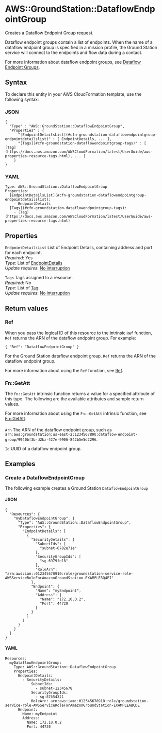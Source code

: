 # AWS::GroundStation::DataflowEndpointGroup<a name="aws-resource-groundstation-dataflowendpointgroup"></a>

Creates a Dataflow Endpoint Group request\.

 Dataflow endpoint groups contain a list of endpoints\. When the name of a dataflow endpoint group is specified in a mission profile, the Ground Station service will connect to the endpoints and flow data during a contact\. 

 For more information about dataflow endpoint groups, see [Dataflow Endpoint Groups](https://docs.aws.amazon.com/ground-station/latest/ug/dataflowendpointgroups.html)\. 

## Syntax<a name="aws-resource-groundstation-dataflowendpointgroup-syntax"></a>

To declare this entity in your AWS CloudFormation template, use the following syntax:

### JSON<a name="aws-resource-groundstation-dataflowendpointgroup-syntax.json"></a>

```
{
  "Type" : "AWS::GroundStation::DataflowEndpointGroup",
  "Properties" : {
      "[EndpointDetailsList](#cfn-groundstation-dataflowendpointgroup-endpointdetailslist)" : [ EndpointDetails, ... ],
      "[Tags](#cfn-groundstation-dataflowendpointgroup-tags)" : [ [Tag](https://docs.aws.amazon.com/AWSCloudFormation/latest/UserGuide/aws-properties-resource-tags.html), ... ]
    }
}
```

### YAML<a name="aws-resource-groundstation-dataflowendpointgroup-syntax.yaml"></a>

```
Type: AWS::GroundStation::DataflowEndpointGroup
Properties: 
  [EndpointDetailsList](#cfn-groundstation-dataflowendpointgroup-endpointdetailslist): 
    - EndpointDetails
  [Tags](#cfn-groundstation-dataflowendpointgroup-tags): 
    - [Tag](https://docs.aws.amazon.com/AWSCloudFormation/latest/UserGuide/aws-properties-resource-tags.html)
```

## Properties<a name="aws-resource-groundstation-dataflowendpointgroup-properties"></a>

`EndpointDetailsList`  <a name="cfn-groundstation-dataflowendpointgroup-endpointdetailslist"></a>
 List of Endpoint Details, containing address and port for each endpoint\.   
*Required*: Yes  
*Type*: List of [EndpointDetails](aws-properties-groundstation-dataflowendpointgroup-endpointdetails.md)  
*Update requires*: [No interruption](https://docs.aws.amazon.com/AWSCloudFormation/latest/UserGuide/using-cfn-updating-stacks-update-behaviors.html#update-no-interrupt)

`Tags`  <a name="cfn-groundstation-dataflowendpointgroup-tags"></a>
 Tags assigned to a resource\.   
*Required*: No  
*Type*: List of [Tag](https://docs.aws.amazon.com/AWSCloudFormation/latest/UserGuide/aws-properties-resource-tags.html)  
*Update requires*: [No interruption](https://docs.aws.amazon.com/AWSCloudFormation/latest/UserGuide/using-cfn-updating-stacks-update-behaviors.html#update-no-interrupt)

## Return values<a name="aws-resource-groundstation-dataflowendpointgroup-return-values"></a>

### Ref<a name="aws-resource-groundstation-dataflowendpointgroup-return-values-ref"></a>

 When you pass the logical ID of this resource to the intrinsic `Ref` function, `Ref` returns the ARN of the dataflow endpoint group\. For example: 

 `{ "Ref": "DataflowEndpointGroup" }` 

 For the Ground Station dataflow endpoint group, `Ref` returns the ARN of the dataflow endpoint group\. 

For more information about using the `Ref` function, see [Ref](https://docs.aws.amazon.com/AWSCloudFormation/latest/UserGuide/intrinsic-function-reference-ref.html)\.

### Fn::GetAtt<a name="aws-resource-groundstation-dataflowendpointgroup-return-values-fn--getatt"></a>

The `Fn::GetAtt` intrinsic function returns a value for a specified attribute of this type\. The following are the available attributes and sample return values\.

For more information about using the `Fn::GetAtt` intrinsic function, see [Fn::GetAtt](https://docs.aws.amazon.com/AWSCloudFormation/latest/UserGuide/intrinsic-function-reference-getatt.html)\.

#### <a name="aws-resource-groundstation-dataflowendpointgroup-return-values-fn--getatt-fn--getatt"></a>

`Arn`  <a name="Arn-fn::getatt"></a>
The ARN of the dataflow endpoint group, such as `arn:aws:groundstation:us-east-2:1234567890:dataflow-endpoint-group/9940bf3b-d2ba-427e-9906-842b5e5d2296`\. 

`Id`  <a name="Id-fn::getatt"></a>
 UUID of a dataflow endpoint group\. 

## Examples<a name="aws-resource-groundstation-dataflowendpointgroup--examples"></a>

### Create a DataflowEndpointGroup<a name="aws-resource-groundstation-dataflowendpointgroup--examples--Create_a_DataflowEndpointGroup"></a>

The following example creates a Ground Station `DataflowEndpointGroup`

#### JSON<a name="aws-resource-groundstation-dataflowendpointgroup--examples--Create_a_DataflowEndpointGroup--json"></a>

```
{
  "Resources": {
    "myDataflowEndpointGroup": {
      "Type": "AWS::GroundStation::DataflowEndpointGroup",
      "Properties": {
        "EndpointDetails": [
          {
            "SecurityDetails": {
              "SubnetIds": [
                "subnet-6782e71e"
              ],
              "SecurityGroupIds": [
                "sg-6979fe18"
              ],
              "RoleArn": "arn:aws:iam::012345678910:role/groundstation-service-role-AWSServiceRoleForAmazonGroundStation-EXAMPLEBQ4PI"
            },
            "Endpoint": {
              "Name": "myEndpoint",
              "Address": {
                "Name": "172.10.0.2",
                "Port": 44720
              }
            }
          }
        ]
      }
    }
  }
}
```

#### YAML<a name="aws-resource-groundstation-dataflowendpointgroup--examples--Create_a_DataflowEndpointGroup--yaml"></a>

```
Resources:
  myDataflowEndpointGroup:
    Type: AWS::GroundStation::DataflowEndpointGroup
    Properties:
      EndpointDetails:
        - SecurityDetails:
            SubnetIds:
              - subnet-12345678
            SecurityGroupIds:
              - sg-87654321
            RoleArn: arn:aws:iam::012345678910:role/groundstation-service-role-AWSServiceRoleForAmazonGroundStation-EXAMPLEABCDE
      Endpoint:
        Name: myEndpoint
        Address:
          Name: 172.10.0.2
          Port: 44720
```